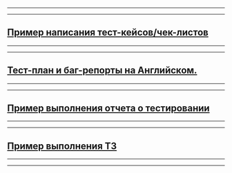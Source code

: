 
---
---
[Пример написания тест-кейсов/чек-листов](https://docs.google.com/spreadsheets/d/1REPJmFcNOL5Mi9gWj0-rZs9U91aDqdNstu57YahTtpA/edit#gid=0)
---
---
---
[Тест-план и баг-репорты на Английском.](https://docs.google.com/document/d/155l8sTzoXLFt0DBPcsbLbrUNSfwsa3ZFZwkCJR1iBtY/edit#heading=h.v2zpydmtmi93)
---
---
---
[Пример выполнения отчета о тестировании](https://docs.google.com/spreadsheets/d/1ck5RnUDF9symhyPzvIPIXKr3R_E_ewTNDbkT5TvOuZo/edit#gid=0)
---
---
---
[Пример выполнения ТЗ](https://docs.google.com/spreadsheets/d/1hLRNhbAI2k8d5ewWSbtoVCj9XFxEefhsAVKQxfCGHPA/edit#gid=0)
---
---
---
